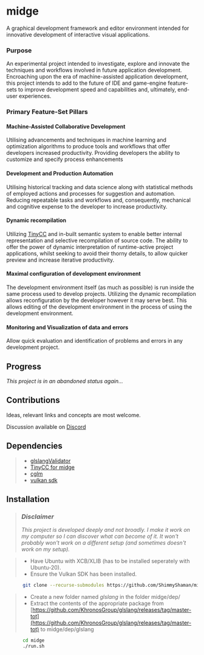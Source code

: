  # __midge__

A graphical development framework and editor environment intended for innovative development
of interactive visual applications.

### Purpose

An experimental project intended to investigate, explore and innovate the techniques and
workflows involved in future application development. Encroaching upon the era of
machine-assisted application development, this project intends to add to the future of IDE
and game-engine feature-sets to improve development speed and capabilities and, ultimately,
end-user experiences.

### Primary Feature-Set Pillars

#### Machine-Assisted Collaborative Development

Utilising advancements and techniques in machine learning and optimization algorithms to
produce tools and workflows that offer developers increased productivity. Providing developers
the ability to customize and specify process enhancements

#### Development and Production Automation

Utilising historical tracking and data science along with statistical methods of employed
actions and processes for suggestion and automation. Reducing repeatable tasks and workflows
and, consequently, mechanical and cognitive expense to the developer to increase productivity.

#### Dynamic recompilation

Utilizing [TinyCC](https://bellard.org/tcc/tcc-doc.html) and in-built semantic system to
enable better internal representation and selective recompilation of source code. The ability
to offer the power of dynamic interpretation of runtime-active project applications, whilst
seeking to avoid their thorny details, to allow quicker preview and increase iterative
productivity.

#### Maximal configuration of development environment

The development environment itself (as much as possible) is run inside the same process used
to develop projects. Utilizing the dynamic recompilation allows reconfiguration by the
developer however it may serve best. This allows editing of the development environment in the
process of using the development environment.

#### Monitoring and Visualization of data and errors

Allow quick evaluation and identification of problems and errors in any development project.

## Progress

_This project is in an abandoned status again..._

## Contributions

Ideas, relevant links and concepts are most welcome.

Discussion available on [Discord](https://discord.gg/TSu23fw8ES)

## Dependencies

>* [glslangValidator](https://github.com/KhronosGroup/glslang)
>* [TinyCC for midge](https://github.com/ShimmyShaman/tinycc)
>* [cglm](https://github.com/recp/cglm)
>* [vulkan sdk](https://www.lunarg.com/vulkan-sdk/)

## Installation

> ### _Disclaimer_
> _This project is developed deeply and not broadly. I make it work on my computer
   so I can discover what can become of it. It won't probably won't work on a different setup
   (and sometimes doesn't work on my setup)._

>* Have Ubuntu with XCB/XLIB (has to be installed seperately with Ubuntu-20).  
>* Ensure the Vulkan SDK has been installed.

```bash
      git clone --recurse-submodules https://github.com/ShimmyShaman/midge.git
```

>* Create a new folder named _glslang_ in the folder midge/dep/
>* Extract the contents of the appropriate package from [https://github.com/KhronosGroup/glslang/releases/tag/master-tot](https://github.com/KhronosGroup/glslang/releases/tag/master-tot) to midge/dep/glslang

```bash
      cd midge
      ./run.sh
```
